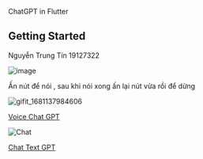 
ChatGPT in Flutter

## Getting Started
Nguyễn Trung Tín 19127322


![image](https://user-images.githubusercontent.com/63804279/230924402-c01b65ed-ffce-4165-88ec-6dcad48518a8.png)


Ấn nút để nói , sau khi nói xong ấn lại nút vừa rồi để dừng 

![gifit_1681137984606](https://user-images.githubusercontent.com/63804279/230924972-a42e0511-295d-4348-a226-81ee711643e7.gif)

[Voice Chat GPT](https://www.youtube.com/watch?v=Pe8smBJixE4)


![Chat](https://user-images.githubusercontent.com/63804279/230926446-03f32e87-3cb8-40f7-9d12-322f723b64e1.gif)


[Chat Text GPT ](https://www.youtube.com/watch?v=Pe8smBJixE4)
